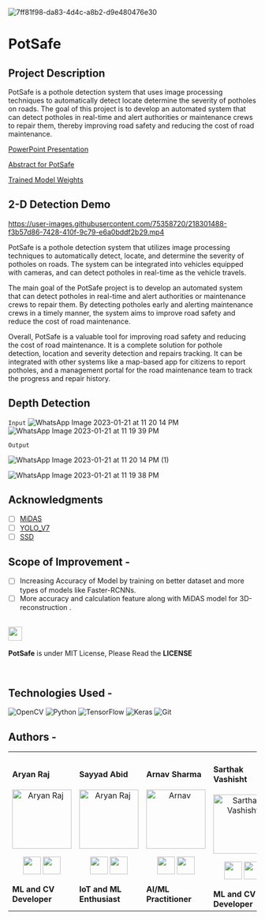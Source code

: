 ![7ff81f98-da83-4d4c-a8b2-d9e480476e30](https://user-images.githubusercontent.com/104159721/213873414-6c308628-21cf-4bb5-82e7-d3f4487c4a62.jpg)

# PotSafe

## Project Description

PotSafe is a pothole detection system that uses image processing techniques to automatically detect locate determine the severity of potholes on roads. 
The goal of this project is to develop an automated system that can detect potholes in real-time and alert authorities or maintenance crews to repair them, thereby improving road safety and reducing the cost of road maintenance.

[PowerPoint Presentation](https://www.canva.com/design/DAFYPK2ob9A/4Vdlhqb3l4T-TpAnzGgBOQ/view?utm_content=DAFYPK2ob9A&utm_campaign=designshare&utm_medium=link2&utm_source=sharebutton)

[Abstract for PotSafe](https://github.com/aryanraj2713/Potsafe/files/10529121/Abstract_PotSafe_AryanRaj.pdf)

[Trained Model Weights](https://drive.google.com/drive/folders/1OBmchgp7OJz5CD7YyHOAlMHewydoLSwZ?usp=share_link)





## 2-D Detection Demo



https://user-images.githubusercontent.com/75358720/218301488-f3b57d86-7428-410f-9c79-e6a0bddf2b29.mp4



PotSafe is a pothole detection system that utilizes image processing techniques to automatically detect, locate, and determine the severity of potholes on roads. The system can be integrated into vehicles equipped with cameras, and can detect potholes in real-time as the vehicle travels.

The main goal of the PotSafe project is to develop an automated system that can detect potholes in real-time and alert authorities or maintenance crews to repair them. By detecting potholes early and alerting maintenance crews in a timely manner, the system aims to improve road safety and reduce the cost of road maintenance.

Overall, PotSafe is a valuable tool for improving road safety and reducing the cost of road maintenance. It is a complete solution for pothole detection, location and severity detection and repairs tracking. It can be integrated with other systems like a map-based app for citizens to report potholes, and a management portal for the road maintenance team to track the progress and repair history.


## Depth Detection
``` Input ```
![WhatsApp Image 2023-01-21 at 11 20 14 PM](https://user-images.githubusercontent.com/75358720/213880547-341025a2-f65b-4ccb-b2e3-750cbf373618.jpeg)
![WhatsApp Image 2023-01-21 at 11 19 39 PM](https://user-images.githubusercontent.com/75358720/213880591-a891d861-51da-4561-95a6-cf2ad3ea2c7e.jpeg)




``` Output ```



![WhatsApp Image 2023-01-21 at 11 20 14 PM (1)](https://user-images.githubusercontent.com/75358720/213880552-0a4f0e33-3fc9-4611-9444-7135f37f5866.jpeg)

![WhatsApp Image 2023-01-21 at 11 19 38 PM](https://user-images.githubusercontent.com/75358720/213880642-90c4a9ad-ddb9-4103-9d8f-da76795d8e27.jpeg)




## Acknowledgments 

- [ ] [MiDAS ](https://github.com/isl-org/MiDaS)
- [ ] [YOLO_V7](https://github.com/WongKinYiu/yolov7)
- [ ] [SSD](https://github.com/amdegroot/ssd.pytorch)

## Scope of Improvement -
- [ ] Increasing Accuracy of Model by training on better dataset and more types of models like Faster-RCNNs.
- [ ] More accuracy and calculation feature along with MiDAS model for 3D-reconstruction .

 <div align="left">
 <p>
 <br>
   <img src="https://img.shields.io/badge/License-MIT-yellow.svg?logo=Microsoft%20Word&style=for-the-badge" height="28"/><br>
   <br><strong>PotSafe</strong> is under MIT License, Please Read the <strong>LICENSE</strong>
  <p>
 </div>
 <br>
 
 
 ## Technologies Used -
![OpenCV](https://img.shields.io/badge/opencv-%23white.svg?style=for-the-badge&logo=opencv&logoColor=white)
![Python](https://img.shields.io/badge/python-3670A0?style=for-the-badge&logo=python&logoColor=ffdd54)
![TensorFlow](https://img.shields.io/badge/TensorFlow-%23FF6F00.svg?style=for-the-badge&logo=TensorFlow&logoColor=white)
![Keras](https://img.shields.io/badge/Keras-%23D00000.svg?style=for-the-badge&logo=Keras&logoColor=white)
![Git](https://img.shields.io/badge/git-%23F05033.svg?style=for-the-badge&logo=git&logoColor=white)

 
## Authors  -
<div align="left"> 
  <table>
<tr align="left">
 <td>

#### Aryan Raj
<p align="center">
<img src = "https://avatars.githubusercontent.com/u/75358720?v=4"  height="120" alt="Aryan Raj">
</p>
<p align="center">
<a href = "https://github.com/aryanraj2713"><img src = "http://www.iconninja.com/files/241/825/211/round-collaboration-social-github-code-circle-network-icon.svg" width="36" height = "36"/></a>
<a href = "https://www.linkedin.com/in/aryan-raj-3a68b39a/">
<img src = "http://www.iconninja.com/files/863/607/751/network-linkedin-social-connection-circular-circle-media-icon.svg" width="36" height="36"/>
</a>
</p>
 <strong>ML and CV Developer<strong>
</td>


 <td>

#### Sayyad Abid
<p align="center">
<img src = "https://avatars.githubusercontent.com/u/49099853?v=4"  height="120" alt="Aryan Raj">
</p>
<p align="center">
<a href = "https://github.com/abid-sayyad"><img src = "http://www.iconninja.com/files/241/825/211/round-collaboration-social-github-code-circle-network-icon.svg" width="36" height = "36"/></a>
<a href = "https://www.linkedin.com/in/abidarian/">
<img src = "http://www.iconninja.com/files/863/607/751/network-linkedin-social-connection-circular-circle-media-icon.svg" width="36" height="36"/>
</a>
</p>
 <strong>IoT and ML Enthusiast<strong>


   

 <td>

#### Arnav Sharma
<p align="center">
<img src = "https://media.licdn.com/dms/image/D5603AQEwVJY6AB4xUg/profile-displayphoto-shrink_400_400/0/1671472367861?e=1679529600&v=beta&t=3clepXeqTbEAiorR1_kdwIsWiyo05Td9jyeXMDtW2wc"  height="120" alt="Arnav">
</p>
<p align="center">
<a href = "https://github.com/Arnav131003"><img src = "http://www.iconninja.com/files/241/825/211/round-collaboration-social-github-code-circle-network-icon.svg" width="36" height = "36"/></a>
<a href = "https://www.linkedin.com/in/arnav-sharma-027a21204/">
<img src = "http://www.iconninja.com/files/863/607/751/network-linkedin-social-connection-circular-circle-media-icon.svg" width="36" height="36"/>
</a>
</p>
 <strong>AI/ML Practitioner<strong>
</td>
  <td>
  
#### Sarthak Vashisht
<p align="center">
<img src = "https://avatars.githubusercontent.com/u/104159721?v=4"  height="120" alt="Sarthak Vashisht">
</p>
<p align="center">
<a href = "https://github.com/sarthak0025"><img src = "http://www.iconninja.com/files/241/825/211/round-collaboration-social-github-code-circle-network-icon.svg" width="36" height = "36"/></a>
<a href = "https://github.com/sarthak0025">
<img src = "http://www.iconninja.com/files/863/607/751/network-linkedin-social-connection-circular-circle-media-icon.svg" width="36" height="36"/>
</a>
</p>
 <strong>ML and CV Developer<strong>
</td>

 <td>




   

 <td>
